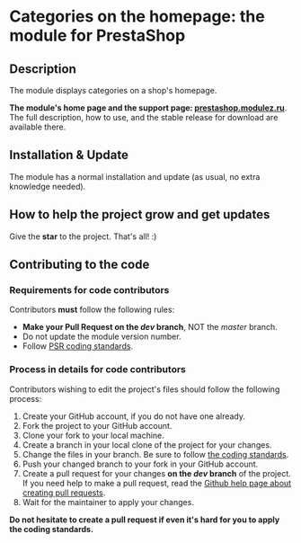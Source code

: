 # Categories on the homepage: the module for PrestaShop

## Description
The module displays categories on a shop's homepage.

**The module's home page and the support page: [prestashop.modulez.ru][1]**.
The full description, how to use, and the stable release for download are available there.

## Installation & Update
The module has a normal installation and update (as usual, no extra knowledge needed).

## How to help the project grow and get updates
Give the **star** to the project. That's all! :)

## Contributing to the code

### Requirements for code contributors

Contributors **must** follow the following rules:

* **Make your Pull Request on the *dev* branch**, NOT the *master* branch.
* Do not update the module version number.
* Follow [PSR coding standards][2].

### Process in details for code contributors

Contributors wishing to edit the project's files should follow the following process:

1. Create your GitHub account, if you do not have one already.
2. Fork the project to your GitHub account.
3. Clone your fork to your local machine.
4. Create a branch in your local clone of the project for your changes.
5. Change the files in your branch. Be sure to follow [the coding standards][2].
6. Push your changed branch to your fork in your GitHub account.
7. Create a pull request for your changes **on the *dev* branch** of the project.
   If you need help to make a pull request, read the [Github help page about creating pull requests][3].
8. Wait for the maintainer to apply your changes.

**Do not hesitate to create a pull request if even it's hard for you to apply the coding standards.**

[1]: https://prestashop.modulez.ru/en/frontend-features/31-categories-on-the-homepage.html
[2]: https://doc.prestashop.com/display/PS16/Coding+Standards
[3]: https://docs.github.com/en/github/collaborating-with-pull-requests/proposing-changes-to-your-work-with-pull-requests/about-pull-requests

